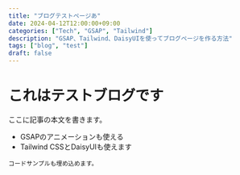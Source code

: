 ```yaml
---
title: "ブログテストページあ"
date: 2024-04-12T12:00:00+09:00
categories: ["Tech", "GSAP", "Tailwind"]
description: "GSAP、Tailwind、DaisyUIを使ってブログページを作る方法"
tags: ["blog", "test"]
draft: false
---
```


# これはテストブログです

ここに記事の本文を書きます。

- GSAPのアニメーションも使える
- Tailwind CSSとDaisyUIも使えます

```
コードサンプルも埋め込めます。
```
